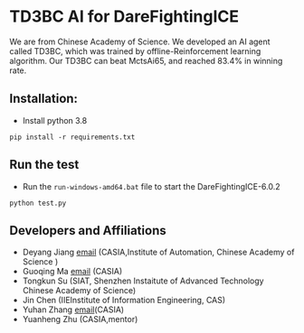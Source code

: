 # TD3BC AI for DareFightingICE

We are from Chinese Academy of Science. We developed an AI agent called TD3BC, which was trained by offline-Reinforcement learning algorithm.
Our TD3BC can beat MctsAi65, and  reached 83.4% in winning rate.

## Installation:
- Install python 3.8
```
pip install -r requirements.txt 
```
## Run the test
- Run the ```run-windows-amd64.bat``` file to start the DareFightingICE-6.0.2
```
python test.py
```
## Developers and Affiliations
- Deyang Jiang [email](jiangdeyang2022@ia.ac.cn) (CASIA,Institute of Automation, Chinese Academy of Science )
- Guoqing Ma [email](zgmaguoqing@163.com) (CASIA)
- Tongkun Su (SIAT, Shenzhen Instaitute of Advanced Technology Chinese Academy of Science)
- Jin Chen (IIEInstitute of Information Engineering, CAS)
- Yuhan Zhang [email](3289360744@qq.com)(CASIA)
- Yuanheng Zhu (CASIA,mentor)
